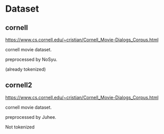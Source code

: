 # Dataset 

## cornell 
https://www.cs.cornell.edu/~cristian/Cornell_Movie-Dialogs_Corpus.html

cornell movie dataset.

preprocessed by NoSyu.

(already tokenized)

## cornell2 
https://www.cs.cornell.edu/~cristian/Cornell_Movie-Dialogs_Corpus.html

cornell movie dataset. 

preprocessed by Juhee. 

Not tokenized
